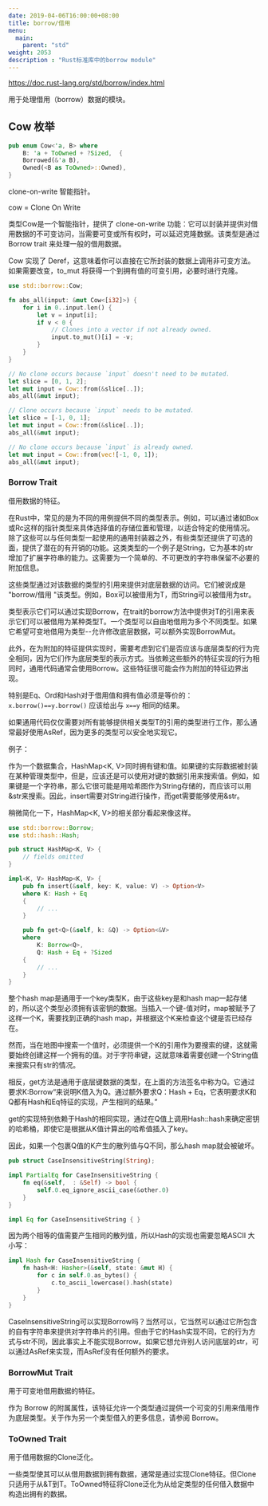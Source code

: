 ```yaml
---
date: 2019-04-06T16:00:00+08:00
title: borrow/借用
menu:
  main:
    parent: "std"
weight: 2053
description : "Rust标准库中的borrow module"
---
```


https://doc.rust-lang.org/std/borrow/index.html

用于处理借用（borrow）数据的模块。

## Cow 枚举

```rust
pub enum Cow<'a, B> where
    B: 'a + ToOwned + ?Sized,  {
    Borrowed(&'a B),
    Owned(<B as ToOwned>::Owned),
}
```

clone-on-write 智能指针。

cow = Clone On Write

类型Cow是一个智能指针，提供了 clone-on-write 功能：它可以封装并提供对借用数据的不可变访问，当需要可变或所有权时，可以延迟克隆数据。该类型是通过 Borrow trait 来处理一般的借用数据。

Cow 实现了 Deref，这意味着你可以直接在它所封装的数据上调用非可变方法。如果需要改变，to_mut 将获得一个到拥有值的可变引用，必要时进行克隆。

```rust
use std::borrow::Cow;

fn abs_all(input: &mut Cow<[i32]>) {
    for i in 0..input.len() {
        let v = input[i];
        if v < 0 {
            // Clones into a vector if not already owned.
            input.to_mut()[i] = -v;
        }
    }
}

// No clone occurs because `input` doesn't need to be mutated.
let slice = [0, 1, 2];
let mut input = Cow::from(&slice[..]);
abs_all(&mut input);

// Clone occurs because `input` needs to be mutated.
let slice = [-1, 0, 1];
let mut input = Cow::from(&slice[..]);
abs_all(&mut input);

// No clone occurs because `input` is already owned.
let mut input = Cow::from(vec![-1, 0, 1]);
abs_all(&mut input);
```

### Borrow Trait

借用数据的特征。

在Rust中，常见的是为不同的用例提供不同的类型表示。例如，可以通过诸如Box<T>或Rc<T>这样的指针类型来具体选择值的存储位置和管理，以适合特定的使用情况。除了这些可以与任何类型一起使用的通用封装器之外，有些类型还提供了可选的面，提供了潜在的有开销的功能。这类类型的一个例子是String，它为基本的str增加了扩展字符串的能力。这需要为一个简单的、不可更改的字符串保留不必要的附加信息。

这些类型通过对该数据的类型的引用来提供对底层数据的访问。它们被说成是 "borrow/借用 "该类型。例如，Box<T>可以被借用为T，而String可以被借用为str。

类型表示它们可以通过实现Borrow<T>，在trait的borrow方法中提供对T的引用来表示它们可以被借用为某种类型T。一个类型可以自由地借用为多个不同类型。如果它希望可变地借用为类型--允许修改底层数据，可以额外实现BorrowMut<T>。

此外，在为附加的特征提供实现时，需要考虑到它们是否应该与底层类型的行为完全相同，因为它们作为底层类型的表示方式。当依赖这些额外的特征实现的行为相同时，通用代码通常会使用Borrow<T>。这些特征很可能会作为附加的特征边界出现。

特别是Eq、Ord和Hash对于借用值和拥有值必须是等价的：`x.borrow()==y.borrow()` 应该给出与 `x==y` 相同的结果。

如果通用代码仅仅需要对所有能够提供相关类型T的引用的类型进行工作，那么通常最好使用AsRef<T>，因为更多的类型可以安全地实现它。

例子：

作为一个数据集合，HashMap<K, V>同时拥有键和值。如果键的实际数据被封装在某种管理类型中，但是，应该还是可以使用对键的数据引用来搜索值。例如，如果键是一个字符串，那么它很可能是用哈希图作为String存储的，而应该可以用&str来搜索。因此，insert需要对String进行操作，而get需要能够使用&str。

稍微简化一下，HashMap<K, V>的相关部分看起来像这样。

```rust
use std::borrow::Borrow;
use std::hash::Hash;

pub struct HashMap<K, V> {
    // fields omitted
}

impl<K, V> HashMap<K, V> {
    pub fn insert(&self, key: K, value: V) -> Option<V>
    where K: Hash + Eq
    {
        // ...
    }

    pub fn get<Q>(&self, k: &Q) -> Option<&V>
    where
        K: Borrow<Q>,
        Q: Hash + Eq + ?Sized
    {
        // ...
    }
}
```

整个hash map是通用于一个key类型K，由于这些key是和hash map一起存储的，所以这个类型必须拥有该密钥的数据。当插入一个键-值对时，map被赋予了这样一个K，需要找到正确的hash map，并根据这个K来检查这个键是否已经存在。

然而，当在地图中搜索一个值时，必须提供一个K的引用作为要搜索的键，这就需要始终创建这样一个拥有的值。对于字符串键，这就意味着需要创建一个String值来搜索只有str的情况。

相反，get方法是通用于底层键数据的类型，在上面的方法签名中称为Q。它通过要求K:Borrow<Q>来说明K借入为Q。通过额外要求Q：Hash + Eq，它表明要求K和Q都有Hash和Eq特征的实现，产生相同的结果。

get的实现特别依赖于Hash的相同实现，通过在Q值上调用Hash::hash来确定密钥的哈希桶，即使它是根据从K值计算出的哈希值插入了key。

因此，如果一个包裹Q值的K产生的散列值与Q不同，那么hash map就会被破坏。

```rust
pub struct CaseInsensitiveString(String);

impl PartialEq for CaseInsensitiveString {
    fn eq(&self,  : &Self) -> bool {
        self.0.eq_ignore_ascii_case(&other.0)
    }
}

impl Eq for CaseInsensitiveString { }
```

因为两个相等的值需要产生相同的散列值，所以Hash的实现也需要忽略ASCII 大小写：

```rust
impl Hash for CaseInsensitiveString {
    fn hash<H: Hasher>(&self, state: &mut H) {
        for c in self.0.as_bytes() {
            c.to_ascii_lowercase().hash(state)
        }
    }
}
```

CaseInsensitiveString可以实现Borrow<str>吗？当然可以，它当然可以通过它所包含的自有字符串来提供对字符串片的引用。但由于它的Hash实现不同，它的行为方式与str不同，因此事实上不能实现Borrow<str>。如果它想允许别人访问底层的str，可以通过AsRef<str>来实现，而AsRef<str>没有任何额外的要求。

### BorrowMut Trait

用于可变地借用数据的特征。

作为 Borrow<T> 的附属属性，该特征允许一个类型通过提供一个可变的引用来借用作为底层类型。关于作为另一个类型借入的更多信息，请参阅 Borrow<T>。

### ToOwned Trait

用于借用数据的Clone泛化。

一些类型使其可以从借用数据到拥有数据，通常是通过实现Clone特征。但Clone只适用于从&T到T。ToOwned特征将Clone泛化为从给定类型的任何借入数据中构造出拥有的数据。